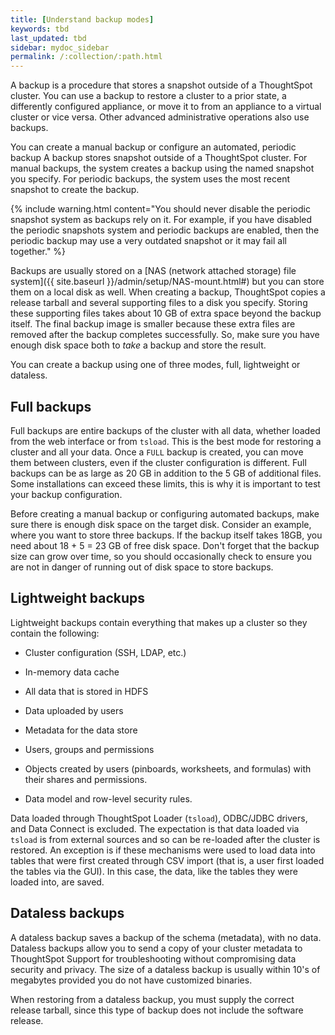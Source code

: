 ```yaml
---
title: [Understand backup modes]
keywords: tbd
last_updated: tbd
sidebar: mydoc_sidebar
permalink: /:collection/:path.html
---
```


A backup is a procedure that stores a snapshot outside of a ThoughtSpot cluster. You can use a backup to restore a cluster to a prior state, a differently configured appliance, or move it to from an appliance to a virtual cluster or vice versa. Other advanced administrative operations also use backups.

You can create a manual backup or configure an automated, periodic backup A backup stores snapshot outside of a ThoughtSpot cluster. For manual backups, the system creates a backup using the named snapshot you specify. For periodic backups, the system uses the most recent snapshot to create the backup.

{% include warning.html content="You should never disable the periodic snapshot system as backups rely on it. For example, if you have disabled the periodic snapshots system and periodic backups are enabled, then the periodic backup may use a very outdated snapshot or it may fail all together." %}

Backups are usually stored on a [NAS (network attached storage) file system]({{ site.baseurl }}/admin/setup/NAS-mount.html#) but you can store them on a local disk as well. When creating a backup, ThoughtSpot copies a release tarball and several supporting files to a disk you specify. Storing these supporting files takes about 10 GB of extra space beyond the backup itself. The final backup image is smaller because these extra files are removed after the backup completes successfully. So, make sure you have enough disk space both to _take_ a backup and store the result.

You can create a backup using one of three modes, full, lightweight or dataless.

## Full backups

Full backups are entire backups of the cluster with all data, whether loaded from the web interface or from `tsload`. This is the best mode for restoring a cluster and all your data. Once a `FULL` backup is created, you can move them between clusters, even if the cluster configuration is different. Full backups can be as large as 20 GB in addition to the 5 GB of additional files. Some installations can exceed these limits, this is why it is important to test your backup configuration.

Before creating a manual backup or configuring automated backups, make sure there is enough disk space on the target disk. Consider an example, where you want to store three backups. If the backup itself takes 18GB, you need about 18 + 5 = 23 GB of free disk space. Don't forget that the backup size can grow over time, so you should occasionally check to ensure you are not in danger of running out of disk space to store backups.

## Lightweight backups

Lightweight backups contain everything that makes up a cluster so they contain the following:

-   Cluster configuration (SSH, LDAP, etc.)

-   In-memory data cache

-   All data that is stored in HDFS

-   Data uploaded by users

-   Metadata for the data store

-   Users, groups and permissions

-   Objects created by users (pinboards, worksheets, and formulas) with their shares and permissions.

-   Data model and row-level security rules.


Data loaded through ThoughtSpot Loader (`tsload`), ODBC/JDBC drivers, and Data
Connect is excluded. The expectation is that data loaded via `tsload` is from
external sources and so can be re-loaded after the cluster is restored. An
exception is if these mechanisms were used to load data into tables that were
first created through CSV import (that is, a user first loaded the tables via
the GUI). In this case, the data, like the tables they were loaded into, are
saved.

## Dataless backups

A dataless backup saves a backup of the schema (metadata), with no data.
Dataless backups allow you to send a copy of your cluster metadata to
ThoughtSpot Support for troubleshooting without compromising data security and
privacy. The size of a dataless backup is usually within 10's of megabytes
provided you do not have customized binaries.

When restoring from a dataless backup, you must supply the correct release
tarball, since this type of backup does not include the software release.
